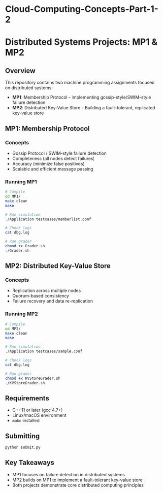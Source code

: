 # Cloud-Computing-Concepts-Part-1-2
# Distributed Systems Projects: MP1 & MP2

## Overview
This repository contains two machine programming assignments focused on distributed systems:
- **MP1**: Membership Protocol - Implementing gossip-style/SWIM-style failure detection
- **MP2**: Distributed Key-Value Store - Building a fault-tolerant, replicated key-value store

## MP1: Membership Protocol

### Concepts
- Gossip Protocol / SWIM-style failure detection
- Completeness (all nodes detect failures)
- Accuracy (minimize false positives)
- Scalable and efficient message passing

### Running MP1
```bash
# Compile
cd MP1/
make clean
make

# Run simulation
./Application testcases/memberlist.conf

# Check logs
cat dbg.log

# Run grader
chmod +x Grader.sh
./Grader.sh
```

## MP2: Distributed Key-Value Store

### Concepts
- Replication across multiple nodes
- Quorum-based consistency
- Failure recovery and data re-replication

### Running MP2
```bash
# Compile
cd MP2/
make clean
make

# Run simulation
./Application testcases/sample.conf

# Check logs
cat dbg.log

# Run grader
chmod +x KVStoreGrader.sh
./KVStoreGrader.sh
```

## Requirements
- C++11 or later (gcc 4.7+)
- Linux/macOS environment
- `make` installed

## Submitting
```bash
python submit.py
```

## Key Takeaways
- MP1 focuses on failure detection in distributed systems
- MP2 builds on MP1 to implement a fault-tolerant key-value store
- Both projects demonstrate core distributed computing principles
